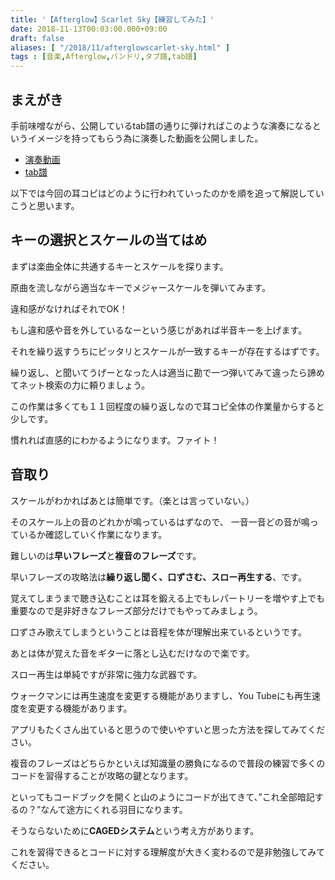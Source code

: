 ```yaml
---
title: '【Afterglow】Scarlet Sky【練習してみた】'
date: 2018-11-13T00:03:00.000+09:00
draft: false
aliases: [ "/2018/11/afterglowscarlet-sky.html" ]
tags : [音楽,Afterglow,バンドリ,タブ譜,tab譜]
---
```



## まえがき

手前味噌ながら、公開しているtab譜の通りに弾ければこのような演奏になるというイメージを持ってもらう為に演奏した動画を公開しました。  

- [演奏動画](https://youtu.be/3ND9CnsuUjg)  
- [tab譜](https://www.youtube.com/redirect?redir_token=SDgMiKJCXf6cntRbPZRSVsH48Gx8MTU0MjExODc1OUAxNTQyMDMyMzU5&v=3ND9CnsuUjg&q=https%3A%2F%2Fdrive.google.com%2Ffile%2Fd%2F1MKV-kB09CooUb6JeEBBriQXTikBqcop8%2Fview%3Fusp%3Dsharing&event=video_description)  

以下では今回の耳コピはどのように行われていったのかを順を追って解説していこうと思います。  
  
  

## キーの選択とスケールの当てはめ

まずは楽曲全体に共通するキーとスケールを探ります。  

原曲を流しながら適当なキーでメジャースケールを弾いてみます。 

違和感がなければそれでOK！  

もし違和感や音を外しているなーという感じがあれば半音キーを上げます。

それを繰り返すうちにピッタリとスケールが一致するキーが存在するはずです。  

繰り返し、と聞いてうげーとなった人は適当に勘で一つ弾いてみて違ったら諦めてネット検索の力に頼りましょう。  

この作業は多くても１１回程度の繰り返しなので耳コピ全体の作業量からすると少しです。  

慣れれば直感的にわかるようになります。ファイト！

## 音取り

スケールがわかればあとは簡単です。（楽とは言っていない。）

そのスケール上の音のどれかが鳴っているはずなので、
一音一音どの音が鳴っているか確認していく作業になります。

難しいのは**早いフレーズ**と**複音のフレーズ**です。

早いフレーズの攻略法は**繰り返し聞く、口ずさむ、スロー再生する**、です。

覚えてしまうまで聴き込むことは耳を鍛える上でもレパートリーを増やす上でも重要なので是非好きなフレーズ部分だけでもやってみましょう。

口ずさみ歌えてしまうということは音程を体が理解出来ているというです。

あとは体が覚えた音をギターに落とし込むだけなので楽です。

スロー再生は単純ですが非常に強力な武器です。

ウォークマンには再生速度を変更する機能がありますし、You Tubeにも再生速度を変更する機能があります。

アプリもたくさん出ていると思うので使いやすいと思った方法を探してみてください。

  

複音のフレーズはどちらかといえば知識量の勝負になるので普段の練習で多くのコードを習得することが攻略の鍵となります。

といってもコードブックを開くと山のようにコードが出てきて、”これ全部暗記するの？”なんて途方にくれる羽目になります。

そうならないために**CAGEDシステム**という考え方があります。

これを習得できるとコードに対する理解度が大きく変わるので是非勉強してみてください。